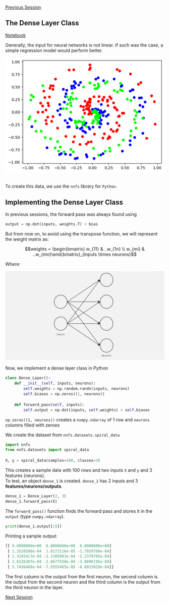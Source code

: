 [Previous Session](Session_3.md)
## The Dense Layer Class

[Notebook](/code-files/4_Dense_Layer.ipynb)

Generally, the input for neural networks is not linear.
If such was the case, a simple regression model would perform better. 

![Non Linear Data](/images/spiral_data.png)

<br>To create this data, we use the <code>nnfs</code> library for <code>Python</code>.

## Implementing the Dense Layer Class
In previous sessions, the forward pass was always found using 
```python
output = np.dot(inputs, weights.T) + bias
```
But from now on, to avoid using the transpose function, we will represent the weight matrix as:
```math
weights = \begin{bmatrix} w_{11} & ..w_{1n} \\ w_{mi} & ..w_{mn}\end{bmatrix}_{inputs \times neurons}
```

Where:

![Dense Layer](/images/dense_layer.jpg)

Now, we implement a dense layer class in Python
```python
class Dense_Layer():
    def __init__(self, inputs, neurons):
        self.weights = np.random.randn(inputs, neurons)
        self.biases = np.zeros((1, neurons)) 

    def forward_pass(self, inputs):
        self.output = np.dot(inputs, self.weights) + self.biases
```

`np.zeros((1, neurons))` creates a `numpy.ndarray` of 1 row and `neurons` columns filled with zeroes


We create the dataset from <code>nnfs.datasets.spiral_data</code>
```python
import nnfs
from nnfs.datasets import spiral_data

X, y = spiral_data(samples=100, classes=3)
```
This creates a sample data with 100 rows and two inputs <code>X</code> and <code>y</code> and 3 features (neurons).
<br>To test, an object `dense_1` is created. `dense_1` has 2 inputs and 3 **features/neurons/outputs**.

```python
dense_1 = Dense_Layer(2, 3)
dense_1.forward_pass(X) 
```

The `forward_pass()` function finds the forward pass and stores it in the `output` (type `numpy.ndarray`).

```python
print(dense_1.output[:5])
```
Printing a sample output:
```python
[[ 0.0000000e+00  0.0000000e+00  0.0000000e+00]
 [ 1.3520580e-04  1.8173116e-05 -1.7020700e-04]
 [ 2.3245417e-04 -2.2105001e-04 -2.2379705e-04]
 [ 3.8226307e-04 -2.8677558e-04 -3.8896195e-04]
 [ 5.7436468e-04 -7.9355465e-05 -6.8033929e-04]]
```
The first column is the output from the first neuron, the second column is the output from the second neuron and the third column is the output from the third neuron in the layer.

[Next Session](/docs/Sessions/Session_5.md)

